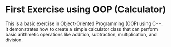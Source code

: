 # First Exercise using OOP (Calculator)

This is a basic exercise in Object-Oriented Programming (OOP) using C++. It demonstrates how to create a simple calculator class that can perform basic arithmetic operations like addition, subtraction, multiplication, and division.
